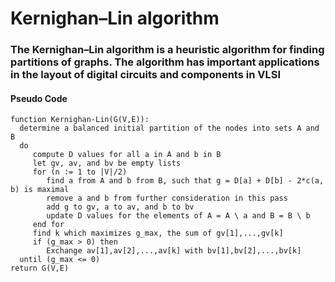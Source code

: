 # Kernighan–Lin algorithm
### The Kernighan–Lin algorithm is a heuristic algorithm for finding partitions of graphs. The algorithm has important applications in the layout of digital circuits and components in VLSI

#### Pseudo Code

    function Kernighan-Lin(G(V,E)):
      determine a balanced initial partition of the nodes into sets A and B
      do
         compute D values for all a in A and b in B
         let gv, av, and bv be empty lists
         for (n := 1 to |V|/2)
            find a from A and b from B, such that g = D[a] + D[b] - 2*c(a, b) is maximal
            remove a and b from further consideration in this pass
            add g to gv, a to av, and b to bv
            update D values for the elements of A = A \ a and B = B \ b
         end for
         find k which maximizes g_max, the sum of gv[1],...,gv[k]
         if (g_max > 0) then
            Exchange av[1],av[2],...,av[k] with bv[1],bv[2],...,bv[k]
      until (g_max <= 0)
    return G(V,E)
  
